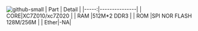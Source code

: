 
![github-small](https://github.com/p8p671/ZYNQ_DEVBOARD/assets/76397817/4193a9ec-389e-42bb-935c-1d49e746e7c9)
| Part | Detail        |
|-----:|---------------|
|  CORE|XC7Z010/xc7Z020   |
|  RAM |512M*2 DDR3       |
|  ROM |SPI NOR FLASH 128M/256M   |
| Ether|-NA|
